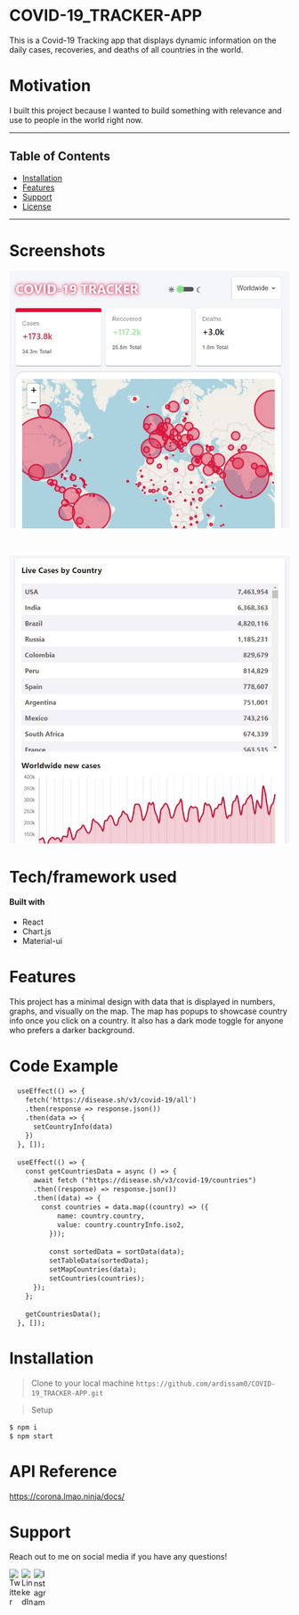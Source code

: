 # COVID-19_TRACKER-APP
This is a Covid-19 Tracking app that displays dynamic information on the daily cases, recoveries, and deaths of all countries in the world.

# Motivation
I built this project because I wanted to build something with relevance and use to people in the world right now. 

---

## Table of Contents

- [Installation](#installation)
- [Features](#features)
- [Support](#support)
- [License](#license)

---

# Screenshots
![](covid-19-app/src/img/Covidtopimg.JPG)

<br />

![](covid-19-app/src/img/covibottomimg.JPG)

# Tech/framework used

#### Built with
- React
- Chart.js
- Material-ui

# Features
This project has a minimal design with data that is displayed in numbers, graphs, and visually on the map. The map has popups to showcase country info once you click on a country. It also has a dark mode toggle for anyone who prefers a darker background. 

# Code Example
```
  useEffect(() => {
    fetch('https://disease.sh/v3/covid-19/all')
    .then(response => response.json())
    .then(data => {
      setCountryInfo(data)
    })
  }, []);

  useEffect(() => {
    const getCountriesData = async () => {
      await fetch ("https://disease.sh/v3/covid-19/countries")
      .then((response) => response.json())
      .then((data) => {
        const countries = data.map((country) => ({
            name: country.country,
            value: country.countryInfo.iso2,
          }));
          
          const sortedData = sortData(data);
          setTableData(sortedData);
          setMapCountries(data);
          setCountries(countries);
      });
    };

    getCountriesData();
  }, []);
  ```

# Installation

> Clone to your local machine
`https://github.com/ardissam0/COVID-19_TRACKER-APP.git`

> Setup
```
$ npm i
$ npm start
```

# API Reference
https://corona.lmao.ninja/docs/

# Support
Reach out to me on social media if you have any questions!

[<img align="left" alt="Twitter" width="22px" src="https://cdn.jsdelivr.net/npm/simple-icons@v3/icons/twitter.svg" />][twitter]
[<img align="left" alt="LinkedIn" width="22px" src="https://cdn.jsdelivr.net/npm/simple-icons@v3/icons/linkedin.svg" />][linkedin]
[<img align="left" alt="Instagram" width="22px" src="https://cdn.jsdelivr.net/npm/simple-icons@v3/icons/instagram.svg" />][instagram]

[website]: https://samardis.com/
[twitter]: https://twitter.com/samuel_ardis
[instagram]: https://www.instagram.com/samuel.d.ardis/
[linkedin]: https://www.linkedin.com/in/samuel-ardis/
